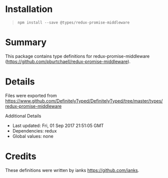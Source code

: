 # Installation
> `npm install --save @types/redux-promise-middleware`

# Summary
This package contains type definitions for redux-promise-middleware (https://github.com/pburtchaell/redux-promise-middleware).

# Details
Files were exported from https://www.github.com/DefinitelyTyped/DefinitelyTyped/tree/master/types/redux-promise-middleware

Additional Details
 * Last updated: Fri, 01 Sep 2017 21:51:05 GMT
 * Dependencies: redux
 * Global values: none

# Credits
These definitions were written by ianks <https://github.com/ianks>.
